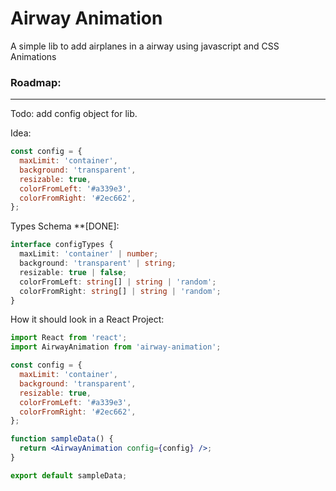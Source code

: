 # Airway Animation

A simple lib to add airplanes in a airway using javascript and CSS Animations

### Roadmap:

---

Todo: add config object for lib.

Idea:

```js
const config = {
  maxLimit: 'container',
  background: 'transparent',
  resizable: true,
  colorFromLeft: '#a339e3',
  colorFromRight: '#2ec662',
};
```

Types Schema \*\*[DONE]:

```ts
interface configTypes {
  maxLimit: 'container' | number;
  background: 'transparent' | string;
  resizable: true | false;
  colorFromLeft: string[] | string | 'random';
  colorFromRight: string[] | string | 'random';
}
```

How it should look in a React Project:

```jsx
import React from 'react';
import AirwayAnimation from 'airway-animation';

const config = {
  maxLimit: 'container',
  background: 'transparent',
  resizable: true,
  colorFromLeft: '#a339e3',
  colorFromRight: '#2ec662',
};

function sampleData() {
  return <AirwayAnimation config={config} />;
}

export default sampleData;
```
